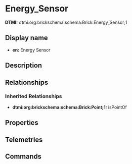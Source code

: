 # Energy_Sensor
**DTMI:** dtmi:org:brickschema:schema:Brick:Energy_Sensor;1
## Display name
- **en:** Energy Sensor
## Description
## Relationships
### Inherited Relationships
* **dtmi:org:brickschema:schema:Brick:Point;1:** isPointOf
## Properties
## Telemetries
## Commands
